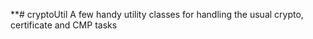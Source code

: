 **# cryptoUtil
A few handy utility classes for handling the usual crypto, certificate and CMP tasks 

